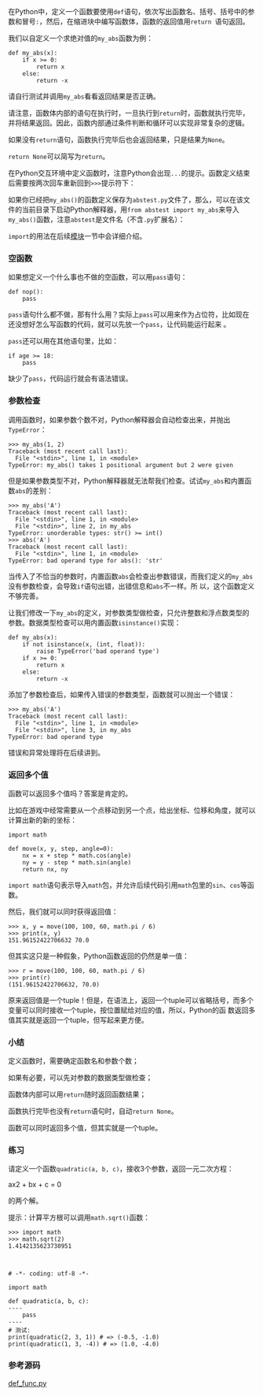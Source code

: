 在Python中，定义一个函数要使用`def`语句，依次写出函数名、括号、括号中的参数和冒号`:`，然后，在缩进块中编写函数体，函数的返回值用`return
`语句返回。

我们以自定义一个求绝对值的`my_abs`函数为例：

    
    
    def my_abs(x):
        if x >= 0:
            return x
        else:
            return -x
    

请自行测试并调用`my_abs`看看返回结果是否正确。

请注意，函数体内部的语句在执行时，一旦执行到`return`时，函数就执行完毕，并将结果返回。因此，函数内部通过条件判断和循环可以实现非常复杂的逻辑。

如果没有`return`语句，函数执行完毕后也会返回结果，只是结果为`None`。

`return None`可以简写为`return`。

在Python交互环境中定义函数时，注意Python会出现`...`的提示。函数定义结束后需要按两次回车重新回到`>>>`提示符下：

如果你已经把`my_abs()`的函数定义保存为`abstest.py`文件了，那么，可以在该文件的当前目录下启动Python解释器，用`from
abstest import my_abs`来导入`my_abs()`函数，注意`abstest`是文件名（不含`.py`扩展名）：

`import`的用法在后续[模块](/wiki/0014316089557264a6b348958f449949df42a6d3a2e542c000/0014318447437605e90206e261744c08630a836851f5183000)一节中会详细介绍。

### 空函数

如果想定义一个什么事也不做的空函数，可以用`pass`语句：

    
    
    def nop():
        pass
    

`pass`语句什么都不做，那有什么用？实际上`pass`可以用来作为占位符，比如现在还没想好怎么写函数的代码，就可以先放一个`pass`，让代码能运行起来
。

`pass`还可以用在其他语句里，比如：

    
    
    if age >= 18:
        pass
    

缺少了`pass`，代码运行就会有语法错误。

### 参数检查

调用函数时，如果参数个数不对，Python解释器会自动检查出来，并抛出`TypeError`：

    
    
    >>> my_abs(1, 2)
    Traceback (most recent call last):
      File "<stdin>", line 1, in <module>
    TypeError: my_abs() takes 1 positional argument but 2 were given
    

但是如果参数类型不对，Python解释器就无法帮我们检查。试试`my_abs`和内置函数`abs`的差别：

    
    
    >>> my_abs('A')
    Traceback (most recent call last):
      File "<stdin>", line 1, in <module>
      File "<stdin>", line 2, in my_abs
    TypeError: unorderable types: str() >= int()
    >>> abs('A')
    Traceback (most recent call last):
      File "<stdin>", line 1, in <module>
    TypeError: bad operand type for abs(): 'str'
    

当传入了不恰当的参数时，内置函数`abs`会检查出参数错误，而我们定义的`my_abs`没有参数检查，会导致`if`语句出错，出错信息和`abs`不一样。所
以，这个函数定义不够完善。

让我们修改一下`my_abs`的定义，对参数类型做检查，只允许整数和浮点数类型的参数。数据类型检查可以用内置函数`isinstance()`实现：

    
    
    def my_abs(x):
        if not isinstance(x, (int, float)):
            raise TypeError('bad operand type')
        if x >= 0:
            return x
        else:
            return -x
    

添加了参数检查后，如果传入错误的参数类型，函数就可以抛出一个错误：

    
    
    >>> my_abs('A')
    Traceback (most recent call last):
      File "<stdin>", line 1, in <module>
      File "<stdin>", line 3, in my_abs
    TypeError: bad operand type
    

错误和异常处理将在后续讲到。

### 返回多个值

函数可以返回多个值吗？答案是肯定的。

比如在游戏中经常需要从一个点移动到另一个点，给出坐标、位移和角度，就可以计算出新的新的坐标：

    
    
    import math
    
    def move(x, y, step, angle=0):
        nx = x + step * math.cos(angle)
        ny = y - step * math.sin(angle)
        return nx, ny
    

`import math`语句表示导入`math`包，并允许后续代码引用`math`包里的`sin`、`cos`等函数。

然后，我们就可以同时获得返回值：

    
    
    >>> x, y = move(100, 100, 60, math.pi / 6)
    >>> print(x, y)
    151.96152422706632 70.0
    

但其实这只是一种假象，Python函数返回的仍然是单一值：

    
    
    >>> r = move(100, 100, 60, math.pi / 6)
    >>> print(r)
    (151.96152422706632, 70.0)
    

原来返回值是一个tuple！但是，在语法上，返回一个tuple可以省略括号，而多个变量可以同时接收一个tuple，按位置赋给对应的值，所以，Python的函
数返回多值其实就是返回一个tuple，但写起来更方便。

### 小结

定义函数时，需要确定函数名和参数个数；

如果有必要，可以先对参数的数据类型做检查；

函数体内部可以用`return`随时返回函数结果；

函数执行完毕也没有`return`语句时，自动`return None`。

函数可以同时返回多个值，但其实就是一个tuple。

### 练习

请定义一个函数`quadratic(a, b, c)`，接收3个参数，返回一元二次方程：

ax2 \+ bx + c = 0

的两个解。

提示：计算平方根可以调用`math.sqrt()`函数：

    
    
    >>> import math
    >>> math.sqrt(2)
    1.4142135623730951
    
    
    
    # -*- coding: utf-8 -*-
    
    import math
    
    def quadratic(a, b, c):
    ----
        pass
    ----
    # 测试:
    print(quadratic(2, 3, 1)) # => (-0.5, -1.0)
    print(quadratic(1, 3, -4)) # => (1.0, -4.0)
    

### 参考源码

[def_func.py](https://github.com/michaelliao/learn-python3/blob/master/samples/function/def_func.py)

